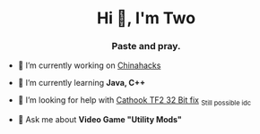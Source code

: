 <h1 align="center">Hi 👋, I'm Two</h1>
<h3 align="center">Paste and pray.</h3>

- 🔭 I’m currently working on [Chinahacks](https://github.com/twojapiez/chinahacks)

- 🌱 I’m currently learning **Java, C++**

- 🤝 I’m looking for help with [Cathook TF2 32 Bit fix](https://github.com/twojapiez/cathookreal) <sub> Still possible idc </sub>

- 💬 Ask me about **Video Game "Utility Mods"**
